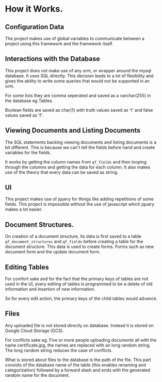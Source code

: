 # How it Works.

## Configuration Data

The project makes use of global variables to communicate between a project using this framework and
the framework itself.


## Interactions with the Database

This project does not make use of any orm, or wrapper around the mysql database. It uses
SQL directly. This decision leads to a lot of flexibility and gives the ability to write
some queries that would not be supported in an orm.

For some lists they are comma seperated and saved as a varchar(255) in the database eg Tables.

Boolean fields are saved as char(1) with truth values saved as 't' and false values
saved as 'f'.


## Viewing Documents and Listing Documents

The SQL statements backing viewing documents and listing documents is a bit different. This
is because we can't tell the fields before hand and create variables for the fields.

It works by getting the column names from `qf_fields` and then looping through the columns and getting
the data for each column. It also makes use of the theory that every data can be saved as string.


## UI

This project makes use of jquery for things like adding repetitions of some fields. This
project is impossible without the use of javascript which jquery makes a lot easier.


## Document Structures.

On creation of a document structure, its data is first saved to a table `qf_document_structures`
and `qf_fields` before creating a table for the document structure. This data is used to create forms.
Forms such as new document form and the update document form.


## Editing Tables

For comfort sake and for the fact that the primary keys of tables are not used in the UI,
every editing of tables is programmed to be a delete of old information and insertion of
new information.

So for every edit action, the primary keys of the child tables would advance.


## Files

Any uploaded file is not stored directly on database. Instead it is stored on Google Cloud Storage (GCS).

For conflicts sake eg. Five or more people uploading documents all with the name certificate.jpg, the names
are replaced with an long random string. The long random string reduces the case of conflicts.

What is stored about files to the database is the path of the file. This part consists of the database name
of the table (this enables renaming and categorization) followed by a forward slash and ends
with the generated random name for the document.
